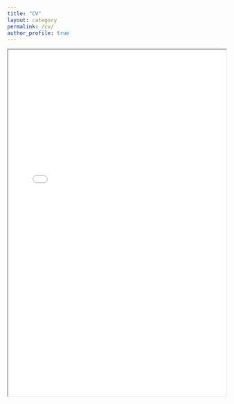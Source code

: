 ```yaml
---
title: "CV"
layout: category
permalink: /cv/
author_profile: true
---
```


<iframe src="/assets/files/CV.pdf" width="100%" height="800px">    </iframe>